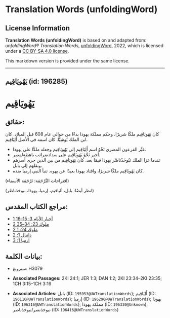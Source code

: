 # Translation Words (unfoldingWord)

## License Information

**Translation Words (unfoldingWord)** is based on and adapted from: _unfoldingWord® Translation Words_, [unfoldingWord](https://unfoldingword.org/utw), 2022, which is licensed under a [CC BY-SA 4.0 license](https://creativecommons.org/licenses/by-sa/4.0/legalcode.en).

This markdown version is provided under the same license.



--------------------------------

## يَهُويَاقِيم (id: 196285)

يَهُويَاقِيم
============

حقائق:
------

كان يَهُويَاقِيم ملكًا شريرًا، وحكم مملكة يهوذا بدءًا من حوالي عام 608 قبل الميلاد. كان ابن الملك يُوشِيَّا. كان اسمه في الأصل أَلِيَاقِيم.

* غيَّر الفرعون المصري نَخْوُ اسم أَلِيَاقِيم إلى يَهُويَاقِيم وجعله ملكًا على يهوذا.
* أجبر نَخْوُ يَهُويَاقِيم على سدادضرائب باهظةلمصر.
* عندما غزا الملك نَبُوخَذْنَاصَّر يهوذا فيمَا بعد، كان يَهُويَاقِيم من بين الذين جرى أسرهم ونقلهم إلى بابل.
* كان يَهُويَاقِيم ملكًا شريرًا، واقتاد يهوذا بعيدًا عن يهوه. تنبأ النبي إرميا ضده.

(اقتراحات التَّرْجَمَة: تَرْجَمَة الأسماء)

(انظر أيضًا: بابل، ألياقيم، إرميا، يهوذا، نبوخذناصَّر)

مراجع الكتاب المقدس:
--------------------

* [1 أخبار الأيام 3: 15–16](https://ref.ly/1Chr3:15-1Chr3:16)
* [2 ملوك 23: 34–35](https://ref.ly/2Kgs23:34-2Kgs23:35)
* [2 ملوك 24: 1](https://ref.ly/2Kgs24:1)
* [دانيال 1: 2](https://ref.ly/Dan1:2)
* [إرميا 1: 3](https://ref.ly/Jer1:3)

بيانات الكلمة:
--------------

* سترونغ: H3079

* **Associated Passages:** 2KI 24:1; JER 1:3; DAN 1:2; 2KI 23:34–2KI 23:35; 1CH 3:15–1CH 3:16
* **Associated Articles:** بابل (ID: `195953@UWTranslationWords`); أَلِيَاقِيم (ID: `196116@UWTranslationWords`); إرميا (ID: `196290@UWTranslationWords`); يهوذا (ID: `196316@UWTranslationWords`); مملكة يهوذا (ID: `196330@Unknown`); نبوخذنصر/نبوخذناصر (ID: `196416@UWTranslationWords`)

